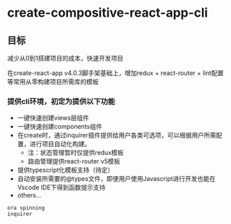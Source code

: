 # create-compositive-react-app-cli

## 目标
减少从0到1搭建项目的成本，快速开发项目

在create-react-app v4.0.3脚手架基础上，增加redux + react-router + lint配置等常用从零构建项目所需库的模板

### 提供cli环境，初定为提供以下功能
- 一键快速创建views层组件
- 一键快速创建components组件
- 在create时，通过inquirer插件提供给用户各类可选项，可以根据用户所需配置，进行项目自动化构建。
    - 注：状态管理暂时仅提供redux模板
    - 路由管理提供react-router v5模板
- 提供typescript化模板支持（待定）
- 自动安装所需要的@types文件，即便用户使用Javascript进行开发也能在Vscode IDE下得到函数提示支持
- others...


```
ora spinning
inquirer
